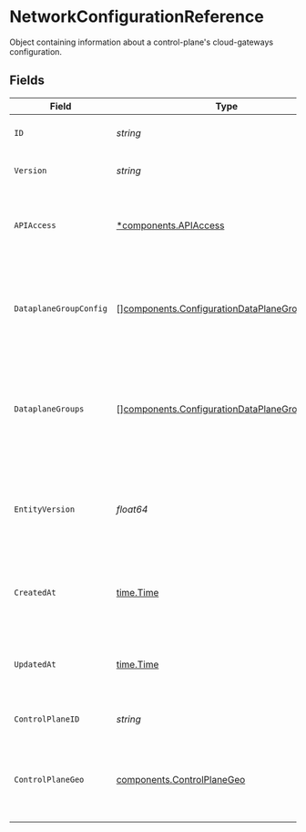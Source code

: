 # NetworkConfigurationReference

Object containing information about a control-plane's cloud-gateways configuration.


## Fields

| Field                                                                                                          | Type                                                                                                           | Required                                                                                                       | Description                                                                                                    | Example                                                                                                        |
| -------------------------------------------------------------------------------------------------------------- | -------------------------------------------------------------------------------------------------------------- | -------------------------------------------------------------------------------------------------------------- | -------------------------------------------------------------------------------------------------------------- | -------------------------------------------------------------------------------------------------------------- |
| `ID`                                                                                                           | *string*                                                                                                       | :heavy_check_mark:                                                                                             | N/A                                                                                                            | edaf40f9-9fb0-4ffe-bb74-4e763a6bd471                                                                           |
| `Version`                                                                                                      | *string*                                                                                                       | :heavy_check_mark:                                                                                             | Supported gateway version.                                                                                     | 3.2                                                                                                            |
| `APIAccess`                                                                                                    | [*components.APIAccess](../../models/components/apiaccess.md)                                                  | :heavy_minus_sign:                                                                                             | Type of API access data-plane groups will support for a configuration.                                         | private+public                                                                                                 |
| `DataplaneGroupConfig`                                                                                         | [][components.ConfigurationDataPlaneGroupConfig](../../models/components/configurationdataplanegroupconfig.md) | :heavy_check_mark:                                                                                             | Object that describes where data-planes will be deployed to, along with how many instances.                    |                                                                                                                |
| `DataplaneGroups`                                                                                              | [][components.ConfigurationDataPlaneGroup](../../models/components/configurationdataplanegroup.md)             | :heavy_check_mark:                                                                                             | List of data-plane groups that describe where data-planes will be deployed to, along with how many<br/>instances.<br/> |                                                                                                                |
| `EntityVersion`                                                                                                | *float64*                                                                                                      | :heavy_check_mark:                                                                                             | Positive, monotonically increasing version integer, to serialize configuration changes.<br/>                   | 1                                                                                                              |
| `CreatedAt`                                                                                                    | [time.Time](https://pkg.go.dev/time#Time)                                                                      | :heavy_check_mark:                                                                                             | An RFC-3339 timestamp representation of configuration creation date.                                           | 2022-11-04T20:10:06.927Z                                                                                       |
| `UpdatedAt`                                                                                                    | [time.Time](https://pkg.go.dev/time#Time)                                                                      | :heavy_check_mark:                                                                                             | An RFC-3339 timestamp representation of configuration update date.                                             | 2022-11-04T20:10:06.927Z                                                                                       |
| `ControlPlaneID`                                                                                               | *string*                                                                                                       | :heavy_check_mark:                                                                                             | N/A                                                                                                            | 0949471e-b759-45ba-87ab-ee63fb781388                                                                           |
| `ControlPlaneGeo`                                                                                              | [components.ControlPlaneGeo](../../models/components/controlplanegeo.md)                                       | :heavy_check_mark:                                                                                             | Set of control-plane geos supported for deploying cloud-gateways configurations.                               |                                                                                                                |